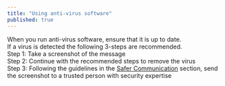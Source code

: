 ```yaml
---
title: "Using anti-virus software"
published: true
---
```

When you run anti-virus software, ensure that it is up to date.
<br>
If a virus is detected the following 3-steps are recommended.
<br>
Step 1: Take a screenshot of the message
<br>
Step 2: Continue with the recommended steps to remove the virus
<br>
Step 3: Following the guidelines in the [Safer Communication](en/topics/understand-4-digisec/4-secure-communications/1-intro.md) section, send the screenshot to a trusted person with security expertise

